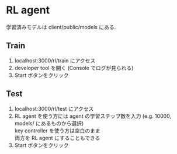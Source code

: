 # RL agent

学習済みモデルは client/public/models にある.

## Train

1. localhost:3000/rl/train にアクセス
1. developer tool を開く (Console でログが見られる)
1. Start ボタンをクリック

## Test

1. localhost:3000/rl/test にアクセス
1. RL agent を使う方には agent の学習ステップ数を入力 (e.g. 10000, models/ にあるものから選択)  
  key controller を使う方は空白のまま  
  両方を RL agent にすることもできる
1. Start ボタンをクリック
